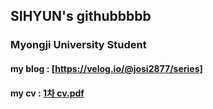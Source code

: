 ## SIHYUN's githubbbbb
### Myongji University Student

#### my blog : \[https://velog.io/@josi2877/series]
#### my cv : [1차 cv.pdf](https://github.com/user-attachments/files/17404994/1.cv.pdf)
